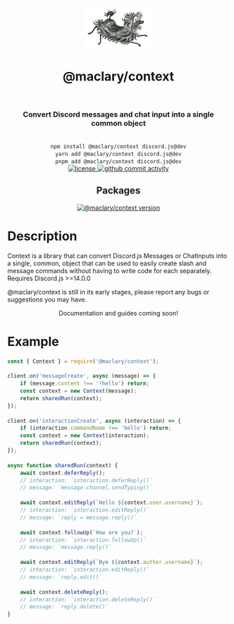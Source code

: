 <div align="center">
    <img alt="hairy maclary" src="../../.github/assets/maclary.png" width="30%"/>
    <h1>@maclary/context</h1><br/>
    <h3>Convert Discord messages and chat input into a single common object</h3><br/>
    <code>npm install @maclary/context discord.js@dev</code><br/>
    <code>yarn add @maclary/context discord.js@dev</code/><br/>
    <code>pnpm add @maclary/context discord.js@dev</code><br/>
</div>

<div align="center">
    <a href="https://github.com/maclary/utilities/blob/main/LICENSE">
        <img alt="license" src="https://img.shields.io/npm/l/maclary">
    </a>
    <a href="https://github.com/maclary/utilities/">
        <img alt="github commit activity" src="https://img.shields.io/github/commit-activity/m/maclary/utilities">
    </a><br/>
    <h2>Packages</h2>
    <a href="https://npmjs.com/@maclary/context">
        <img alt="@maclary/context version" src="https://img.shields.io/npm/v/@maclary/context?color=black&style=flat-square&label=@maclary/context"/>
    </a><br/>
</div>

# Description

Context is a library that can convert Discord.js Messages or ChatInputs into a single, common, object that can be used to easily create slash and message commands without having to write code for each separately. Requires Discord.js >=14.0.0

@maclary/context is still in its early stages, please report any bugs or suggestions you may have.

<div align="center">
    <p>Documentation and guides coming soon!</p>
</div>

# Example

```js
const { Context } = require('@maclary/context');

client.on('messageCreate', async (message) => {
    if (message.content !== '!hello') return;
    const context = new Context(message);
    return sharedRun(context);
});

client.on('interactionCreate', async (interaction) => {
    if (interaction.commandName !== 'hello') return;
    const context = new Context(interaction);
    return sharedRun(context);
});

async function sharedRun(context) {
    await context.deferReply();
    // interaction: `interaction.deferReply()`
    // message: `message.channel.sendTyping()`

    await context.editReply(`Hello ${context.user.username}`);
    // interaction: `interaction.editReply()`
    // message: `reply = message.reply()`

    await context.followUp(`How are you?`);
    // interaction: `interaction.followUp()`
    // message: `message.reply()`

    await context.editReply(`Bye ${context.author.username}`);
    // interaction: `interaction.editReply()`
    // message: `reply.edit()`

    await context.deleteReply();
    // interaction: `interaction.deleteReply()`
    // message: `reply.delete()`
}
```
